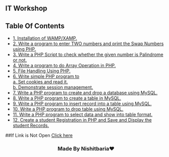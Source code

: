 ## IT Workshop

## Table Of Contents
- [1. Installation of WAMP/XAMP. ](./PIc/dsa.md) 
- [2. Write a program to enter TWO numbers and print the Swap Numbers using PHP.](./Practicle2/code2.php) 
- [3. Write a PHP Script to check whether the given number is Palindrome or not.](./Practicle3/code3.php) 
- [4. Write a program to do Array Operation in PHP.](./Practicle4/code4.php) 
- [5. File Handling Using PHP.](./Practicle5/practicle5.php) 
- [6. Write simple PHP program to <br>
       a. Set cookies and read it. <br>
       b. Demonstrate session management.](./Practicle6/code6.php) 
- [7. Write a PHP program to create and drop a database using MySQL.](./Practicle7/code7.php)
- [8. Write a PHP program to create a table in MySQL.](https://github.com/Nishitbaria/IT-Workshop-Solution/tree/main/Practicle8)
- [9. Write a PHP program to insert record into a table using MySQL.](./Practicle8/code8.php)
- [10. Write a PHP program to drop table using MySQL.](./practicle9/code9.php)
- [11. Write a PHP program to select data and show into table format.](./Practicle10/code10.php) 
- [12. Create a student Registration in PHP and Save and Display the student Records.](./Practicle11/code11.php) 
 
 ##If Link is Not Open  [ Click here](https://github.com/Nishitbaria/IT-Workshop-Solution/blob/main/README.md)
 <h3  style="text-align:center;">    Made By Nishitbaria❤     </h3>
